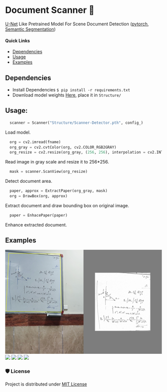 # Document Scanner :bookmark_tabs:
[U-Net](https://arxiv.org/abs/1505.04597v1) Like Pretrained Model For Scene Document Detection ([pytorch](https://pytorch.org/), [Semantic Segmentation](https://paperswithcode.com/task/semantic-segmentation))

#### **Quick Links**
- [Dependencies](#Dependencies)
- [Usage](#Usage)
- [Examples](#Examples)

## Dependencies
- Install Dependencies `$ pip install -r requirements.txt`
- Download model weights [Here](https://github.com/), place it in `Structure/`

## Usage:
```python
  scanner = Scanner("Structure/Scanner-Detector.pth", config_)
```
Load model.

```python
  org = cv2.imread(fname)
  org_gray = cv2.cvtColor(org, cv2.COLOR_RGB2GRAY)
  org_resize = cv2.resize(org_gray, (256, 256), interpolation = cv2.INTER_AREA)
```
Read image in gray scale and resize it to 256*256.

```python
  mask = scanner.ScanView(org_resize)
```
Detect document area.

```python
  paper, approx = ExtractPaper(org_gray, mask)
  org = DrawBox(org, approx)
```
Extract document and draw bounding box on original image.

```python
  paper = EnhacePaper(paper)
```
Enhance extracted document.

## Examples

![](Images/1704353164820_det.jpg)
![](Images/1704387464271_det.jpg)
![](Images/1704640185357_det.jpg)
![](Images/1704721611426_det.jpg)
![](Images/1705745193148_det.jpg)


### 🛡️ License <a name="license"></a>
Project is distributed under [MIT License](https://github.com/Saeed-Biabani/Document-Scanner/blob/main/LICENSE)
